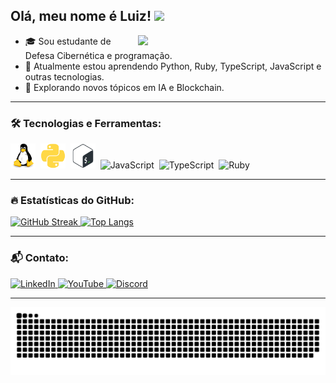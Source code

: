 <h2 align="left">Olá, meu nome é Luiz! <img src="https://media.giphy.com/media/hvRJCLFzcasrR4ia7z/giphy.gif" width="25px"></h2>
<img align="right" src="https://cdni.iconscout.com/illustration/premium/thumb/researcher-working-on-computer-3277588-2764204.png" width="300"/>

- 🎓 Sou estudante de Defesa Cibernética e programação.
- 🌱 Atualmente estou aprendendo Python, Ruby, TypeScript, JavaScript e outras tecnologias.
- 📖 Explorando novos tópicos em IA e Blockchain.

---

### 🛠️ Tecnologias e Ferramentas:
<div>
  <img src="https://raw.githubusercontent.com/devicons/devicon/master/icons/linux/linux-original.svg" alt="Linux" width="40" height="40"/>&nbsp;
  <img src="https://raw.githubusercontent.com/devicons/devicon/master/icons/python/python-plain.svg" alt="Python" width="40" height="40"/>&nbsp;
  <img src="https://raw.githubusercontent.com/devicons/devicon/master/icons/bash/bash-original.svg" alt="Bash" width="40" height="40"/>&nbsp;
  <img src="https://cdn.jsdelivr.net/gh/devicons/devicon/icons/javascript/javascript-original.svg" alt="JavaScript" width="40" height="40"/>&nbsp;
  <img src="https://cdn.jsdelivr.net/gh/devicons/devicon/icons/typescript/typescript-original.svg" alt="TypeScript" width="40" height="40"/>&nbsp;
  <img src="https://cdn.jsdelivr.net/gh/devicons/devicon/icons/ruby/ruby-original.svg" alt="Ruby" width="40" height="40"/>&nbsp;
</div>

---

### 🔥 Estatísticas do GitHub:
<div>
  <a href="#">
    <img src="https://github-readme-streak-stats.herokuapp.com/?user=LuizWT&theme=dark&background=000000" alt="GitHub Streak"/>
  </a>
  <a href="#">
    <img src="https://github-readme-stats.vercel.app/api/top-langs/?username=LuizWT&theme=vision-friendly-dark" alt="Top Langs"/>
  </a>
</div>

---

### 📬 Contato:
<div>
  <a href="https://www.linkedin.com/in/luiz-felipe-272a65248" target="_blank">
    <img src="https://img.shields.io/badge/-Linkedin-%23333?style=for-the-badge&logo=Linkedin&logoColor=blue" alt="LinkedIn">
  </a>
  <a href="https://www.youtube.com/channel/UC29YGjj6C_kVeN_Br9RixgA" target="_blank">
    <img src="https://img.shields.io/badge/-YouTube-%23333?style=for-the-badge&logo=Youtube&logoColor=red" alt="YouTube">
  </a>
  <a href="https://discordapp.com/channels/@me/783523442728370186/" target="_blank">
    <img src="https://img.shields.io/badge/-Discord-%23333?style=for-the-badge&logo=discord&logoColor=white" alt="Discord">
  </a>
</div>

---

<picture>
  <source media="(prefers-color-scheme: dark)" srcset="https://raw.githubusercontent.com/platane/snk/output/github-contribution-grid-snake-dark.svg">
  <img alt="github-snake" src="https://raw.githubusercontent.com/platane/snk/output/github-contribution-grid-snake-dark.svg">
</picture>
